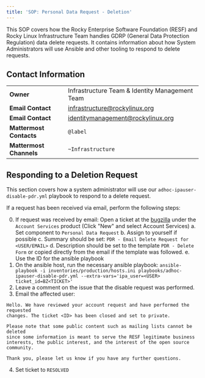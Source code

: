 ```yaml
---
title: 'SOP: Personal Data Request - Deletion'
---
```


This SOP covers how the Rocky Enterprise Software Foundation (RESF) and Rocky Linux Infrastructure Team handles GDRP (General Data Protection Regulation) data delete requests. It contains information about how System Administrators will use Ansible and other tooling to respond to delete requests.

## Contact Information
| | |
| - | - |
| **Owner** | Infrastructure Team & Identity Management Team |
| **Email Contact** | infrastructure@rockylinux.org |
| **Email Contact** | identitymanagement@rockylinux.org |
| **Mattermost Contacts** | `@label` |
| **Mattermost Channels** | `~Infrastructure` |

## Responding to a Deletion Request

This section covers how a system administrator will use our `adhoc-ipauser-disable-pdr.yml` playbook to respond to a delete request. 

If a request has been received via email, perform the following steps:

0. If request was received by email: Open a ticket at the [bugzilla](https://bugs.rockylinux.org) under the `Account Services` product (Click "New" and select Account Services)
  a. Set component to `Personal Data Request`
  b. Assign to yourself if possible
  c. Summary should be set: `PDR - Email Delete Request for <USER/EMAIL>`
  d. Description should be set to the template `PDR - Delete Form` or copied directly from the email if the template was followed.
  e. Use the ID for the ansible playbook
1. On the ansible host, run the necessary ansible playbook: `ansible-playbook -i inventories/production/hosts.ini playbooks/adhoc-ipauser-disable-pdr.yml --extra-vars='ipa_user=<USER> ticket_id=BZ<TICKET>'`
2. Leave a comment on the issue that the disable request was performed.
3. Email the affected user:

```
Hello. We have reviewed your account request and have performed the requested
changes. The ticket <ID> has been closed and set to private.

Please note that some public content such as mailing lists cannot be deleted
since some information is meant to serve the RESF legitimate business
interests, the public interest, and the interest of the open source community.

Thank you, please let us know if you have any further questions.
```
4. Set ticket to `RESOLVED`
